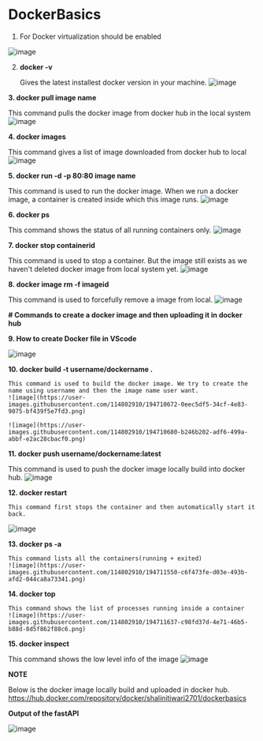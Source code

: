 # DockerBasics

1. For Docker virtualization should be enabled

![image](https://user-images.githubusercontent.com/114802910/194708764-479048a5-92bc-4965-bf0c-f83be41e6b7a.png)

2. **docker -v**

   Gives the latest installest docker version in your machine.
   ![image](https://user-images.githubusercontent.com/114802910/194708808-1cb56f28-2731-411b-8cfa-203e072a1d9e.png)


**3. docker pull image name**
  
  This command pulls the docker image from docker hub in the local system
  ![image](https://user-images.githubusercontent.com/114802910/194709248-068fb039-703a-4653-ac05-a76ae3f412c7.png)


**4. docker images**
  
  This command gives a list of image downloaded from docker hub to local 
  ![image](https://user-images.githubusercontent.com/114802910/194709276-64db7e64-f109-4311-b3b4-056ab539f60a.png)


**5. docker run -d -p 80:80 image name**
  
  This command is used to run the docker image. When we run a docker image, a container is created inside which this image runs.
  ![image](https://user-images.githubusercontent.com/114802910/194709982-f44da00c-4883-4403-9510-691a58d2a599.png)

**6. docker ps**
  
  This command shows the status of all running containers only.
  ![image](https://user-images.githubusercontent.com/114802910/194710106-ed90eb1c-bfc7-4da5-92cb-2df8c7085aa7.png)

**7. docker stop containerid**
  
  This command is used to stop a container. But the image still exists as we haven't deleted docker image from local system yet.
  ![image](https://user-images.githubusercontent.com/114802910/194710148-46048cdd-8771-4b54-b4c5-576266c691e4.png)

**8. docker image rm -f imageid**
  
  This command is used to forcefully remove a image from local.
  ![image](https://user-images.githubusercontent.com/114802910/194710385-0e8fa6ca-9b3e-4758-8cb9-c79410375ff4.png)


**# Commands to create a docker image and then uploading it in docker hub**
  
**9.  How to create Docker file in VScode**
  
  ![image](https://user-images.githubusercontent.com/114802910/194710518-532cfa52-ddb4-4d81-8bdd-f43e115194bc.png)

**10. docker build -t username/dockername .**

    This command is used to build the docker image. We try to create the name using username and then the image name user want.
    ![image](https://user-images.githubusercontent.com/114802910/194710672-0eec5df5-34cf-4e83-9075-bf439f5e7fd3.png)

    ![image](https://user-images.githubusercontent.com/114802910/194710680-b246b202-adf6-499a-abbf-e2ac28cbacf0.png)


**11. docker push username/dockername:latest**
  
  This command is used to push the docker image locally build into docker hub.
  ![image](https://user-images.githubusercontent.com/114802910/194710727-aa333564-e9a9-4517-abac-29478bd01302.png)
  
 **12. docker restart <container id>**
  
    This command first stops the container and then automatically start it back.
   ![image](https://user-images.githubusercontent.com/114802910/194711485-20904cbe-6ff9-456a-8334-3c5ee2f5e0b3.png) 

  
**13. docker ps -a**
  
    This command lists all the containers(running + exited)
    ![image](https://user-images.githubusercontent.com/114802910/194711550-c6f473fe-d03e-493b-afd2-044ca8a73341.png)
  
**14. docker top <containerid>**
  
    This command shows the list of processes running inside a container
    ![image](https://user-images.githubusercontent.com/114802910/194711637-c98fd37d-4e71-46b5-b88d-8d5f862f88c6.png)
  
**15. docker inspect <imageid>**
  
  This command shows the low level info of the image
  ![image](https://user-images.githubusercontent.com/114802910/194711726-5d3bb0c1-f82c-4590-97e0-5be02c387005.png)



  

**NOTE**
  
Below is the docker image locally build and uploaded in docker hub.
https://hub.docker.com/repository/docker/shalinitiwari2701/dockerbasics

**Output of the fastAPI**
  
![image](https://user-images.githubusercontent.com/114802910/194710976-83b0ffdc-352c-4af4-9841-f0eb05e67bc3.png)

